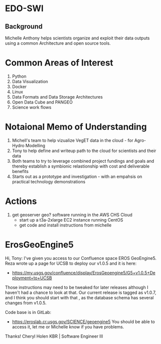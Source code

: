 # EDO-SWI

## Background

Michelle Anthony helps scientists organize and exploit their data outputs using a common
Architecture and open source tools.


# Common Areas of Interest

1. Python
2. Data Visualization
3. Docker
4. Linux
5. Data Formats and Data Storage Architectures
6. Open Data Cube and PANGEO
7. Science work flows

# Notaional Memo of Understanding

1. Michell's team to help vizualize VegET data in the cloud - for Agro-Hydro Modelling
2. Tony to help define and writeup path to the cloud for scientists and their data
3. Both teams to try to leverage combined project fundings and goals and thereby establish a symbionic relastionship with cost and deliverable benefits
4. Starts out as a prototype and investigation - with an empahsis on practical technology demonstrations


# Actions

1. get geoserver geo? software running in the AWS CHS Cloud
	- start up a t3a-2xlarge EC2 instance running CentOS
	- get code and install instructions from michelle


# ErosGeoEngine5

Hi, Tony:
I've given you access to our Confluence space EROS GeoEngine5.  Reza wrote up a page for UCSB to deploy our v1.0.5 and it is here:   
- https://my.usgs.gov/confluence/display/ErosGeoengine5/G5+v1.0.5+Deployment+to+UCSB

Those instructions may need to be tweaked for later releases although I haven't had a chance to look at that.  Our current release is tagged as v1.0.7, and I think you should start with that , as the database schema has several changes from v1.0.5.

Code base is in GitLab: 
- https://eroslab.cr.usgs.gov/SCIENCE/geoengine5
You should be able to access it, let me or Michelle know if you have problems.

Thanks!
Cheryl Holen
KBR | Software Engineer III



